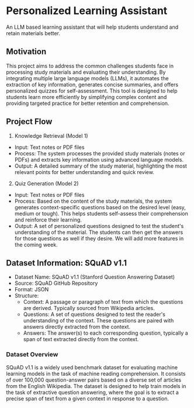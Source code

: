 # Personalized Learning Assistant

An LLM based learning assistant that will help students understand and retain materials better.

## Motivation

This project aims to address the common challenges students face in processing study materials and evaluating their understanding. By integrating multiple large language models (LLMs), it automates the extraction of key information, generates concise summaries, and offers personalized quizzes for self-assessment. This tool is designed to help students learn more efficiently by simplifying complex content and providing targeted practice for better retention and comprehension.

## Project Flow

1. Knowledge Retrieval (Model 1)

* Input: Text notes or PDF files
* Process: The system processes the provided study materials (notes or PDFs) and extracts key information using advanced language models.
* Output: A detailed summary of the study material, highlighting the most relevant points for better understanding and quick review.

2. Quiz Generation (Model 2)

* Input: Text notes or PDF files
* Process: Based on the content of the study materials, the system generates context-specific questions based on the desired level (easy, medium or tough). This helps students self-assess their comprehension and reinforce their learning. 
* Output: A set of personalized questions designed to test the student's understanding of the material. The students can then get the answers for those questions as well if they desire. We will add more features in the coming week.

## Dataset Information: SQuAD v1.1

* Dataset Name: SQuAD v1.1 (Stanford Question Answering Dataset)
* Source: SQuAD GitHub Repository
* Format: JSON
* Structure:
  * Context: A passage or paragraph of text from which the questions are derived. Typically sourced from Wikipedia articles.
  * Questions: A set of questions designed to test the reader's understanding of the context. These questions are paired with answers directly extracted from the context.
  * Answers: The answer(s) to each corresponding question, typically a span of text extracted directly from the context.

### Dataset Overview

SQuAD v1.1 is a widely used benchmark dataset for evaluating machine learning models in the task of machine reading comprehension. It consists of over 100,000 question-answer pairs based on a diverse set of articles from the English Wikipedia. The dataset is designed to help train models in the task of extractive question answering, where the goal is to extract a precise span of text from a given context in response to a question.
